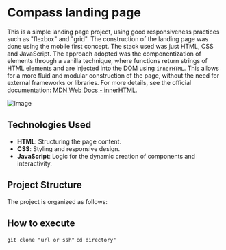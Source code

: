 # Compass landing page


This is a simple landing page project, using good responsiveness practices such as "flexbox" and "grid". The construction of the landing page was done using the mobile first concept. The stack used was just HTML, CSS and JavaScript. The approach adopted was the componentization of elements through a vanilla technique, where functions return strings of HTML elements and are injected into the DOM using `innerHTML`. This allows for a more fluid and modular construction of the page, without the need for external frameworks or libraries. For more details, see the official documentation: [MDN Web Docs - innerHTML](https://developer.mozilla.org/en-US/docs/Web/API/Element/innerHTML).


![Image](https://github.com/user-attachments/assets/ca18c24f-91dd-4cf9-b53a-a5fa431fbdd4)



## Technologies Used

- **HTML**: Structuring the page content.
- **CSS**: Styling and responsive design.
- **JavaScript**: Logic for the dynamic creation of components and interactivity.

## Project Structure

The project is organized as follows:

## How to execute 

`` git clone "url or ssh" ``
``cd directory" ``

